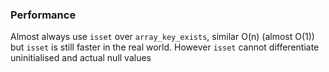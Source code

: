 ### Performance

Almost always use `isset` over `array_key_exists`, similar O(n) (almost O(1)) but `isset` is still faster in the real world. However `isset` cannot differentiate uninitialised and actual null values
